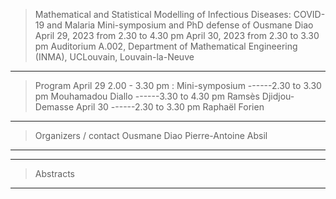 
>Mathematical and Statistical Modelling of Infectious Diseases: COVID-19 and Malaria
>Mini-symposium and PhD defense of Ousmane Diao
>April 29, 2023 from 2.30 to 4.30 pm
>April 30, 2023 from 2.30 to 3.30 pm
>Auditorium A.002, Department of Mathematical Engineering (INMA), UCLouvain, Louvain-la-Neuve

---
>Program
>April 29
>2.00 - 3.30 pm : Mini-symposium
>------2.30 to 3.30 pm Mouhamadou Diallo
>------3.30 to 4.30 pm Ramsès Djidjou-Demasse
>April 30
>------2.30 to 3.30 pm Raphaël Forien

---
>Organizers / contact
>Ousmane Diao
>Pierre-Antoine Absil
---

---
>Abstracts
>
---



